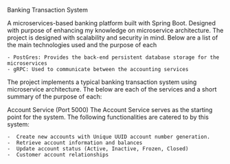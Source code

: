 Banking Transaction System

A microservices-based banking platform built with Spring Boot. Designed with purpose of enhancing my knowledge
on microservice architecture. The project is designed with scalability and security in mind. Below are a list of the
main technologies used and the purpose of each

    - PostGres: Provides the back-end persistent database storage for the microservices
    - gRPC: Used to communicate between the accounting services 

The project implements a typical banking transaction system using microservice architecture. The below are each
of the services and a short summary of the purpose of each:

Account Service (Port 5000) 
The Account Service serves as the starting point for the system. The following functionalities are catered to by this
system:

    -  Create new accounts with Unique UUID account number generation.
    -  Retrieve account information and balances
    -  Update account status (Active, Inactive, Frozen, Closed)
    -  Customer account relationships






























